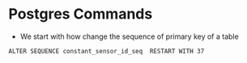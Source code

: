 # Postgres Commands

- We start with how change the sequence of primary key of a table

```
ALTER SEQUENCE constant_sensor_id_seq  RESTART WITH 37
```
